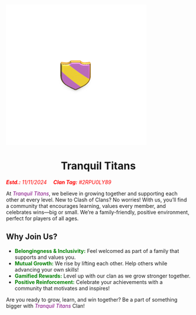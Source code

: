 <!DOCTYPE html>
<html>
	<head>
		<link rel="stylesheet" href="style.css">
</head>
	<body>
		<div class="container">
		<audio autoplay>
  <source src="birds.mp3" type="audio/mpeg">
Your browser does not support the audio element.
        </audio>
        </div>
		<img src="shield.png" alt="Clan Shield Image" align="center";>
		<div class="container">
		<h1 style="text-align : center;">Tranquil Titans</h1>
		</div>
		<div class="container">
		<em style="color:red;"><b>Estd.:</b> 11/11/2024&emsp;</em>
		<em style="color:red;"><b>Clan Tag:</b> #2RPU0LY89</em> <br>
			</div>
			<div class="container">
			<p>At <em style="color:purple;">Tranquil Titans</em>, we believe in growing together and supporting each other at every level. New to Clash of Clans? No worries! With us, you’ll find a community that encourages learning, values every member, and celebrates wins—big or small. We’re a family-friendly, positive environment, perfect for players of all ages.</p>
			</div>
			<div class="container">
			<h2><b>Why Join Us?</b></h2>
			<ul>
				<li><b style="color:green;">Belongingness & Inclusivity:</b> Feel welcomed as part of a family that supports and values you.</li>
				<li><b style="color:green;">Mutual Growth:</b> We rise by lifting each other. Help others while advancing your own skills!</li>
				<li><b style="color:green;">Gamified Rewards:</b> Level up with our clan as we grow stronger together.</li>
				<li><b style="color:green;">Positive Reinforcement:</b> Celebrate your achievements with a community that motivates and inspires!</li>
			</ul>
			</div>
			<div class="container">
				<p>Are you ready to grow, learn, and win together? Be a part of something bigger with <em style="color:purple;">Tranquil Titans</em> Clan!</p><br>
					</div>
</body>
</html>
